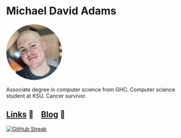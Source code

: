 # Michael David Adams
![Michael](/assets/michael.png)

Associate degree in computer science from GHC. Computer science student at KSU. Cancer survivor.

[Links](</links.html>) 🔗    [Blog](</blog.html>) 📝
 ---
 
[![GitHub Streak](https://githubstreakstats.herokuapp.com/?user=michdavidadams&theme=prussian)](https://git.io/streak-stats)
